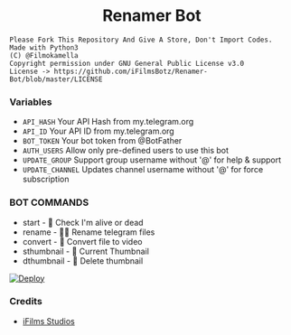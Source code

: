 <h1 align="center">
  <b>Renamer Bot</b>
</h1>

```
Please Fork This Repository And Give A Store, Don't Import Codes.
Made with Python3
(C) @Filmokamella
Copyright permission under GNU General Public License v3.0
License -> https://github.com/iFilmsBotz/Renamer-Bot/blob/master/LICENSE
```

### Variables

* `API_HASH` Your API Hash from my.telegram.org
* `API_ID` Your API ID from my.telegram.org 
* `BOT_TOKEN` Your bot token from @BotFather
* `AUTH_USERS` Allow only pre-defined users to use this bot
* `UPDATE_GROUP` Support group username without '@' for help & support
* `UPDATE_CHANNEL` Updates channel username without '@' for force subscription

### BOT COMMANDS

* start -  👻  Check I'm alive or dead
* rename -  ✍🏼 Rename telegram files
* convert -  🔄  Convert file to video
* sthumbnail -  🌌  Current Thumbnail
* dthumbnail -  🎇  Delete thumbnail


[![Deploy](https://www.herokucdn.com/deploy/button.svg)](https://www.heroku.com/deploy?template=https://github.com/iFilmsBotz/Renamer-Bot)

### Credits

* [iFilms Studios](https://t.me/Filmokamella)
